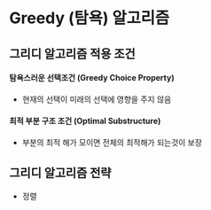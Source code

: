 # Greedy (탐욕) 알고리즘

## 그리디 알고리즘 적용 조건
#### 탐욕스러운 선택조건 (Greedy Choice Property)
- 현재의 선택이 미래의 선택에 영향을 주지 않음
#### 최적 부분 구조 조건 (Optimal Substructure)
- 부분의 최적 해가 모이면 전체의 최적해가 되는것이 보장

## 그리디 알고리즘 전략
- 정렬